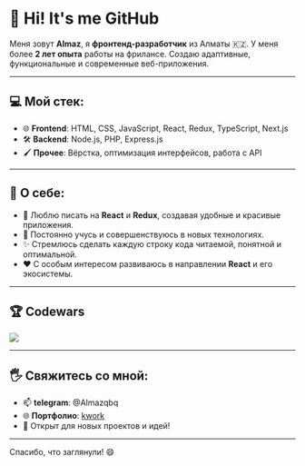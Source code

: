 # 👋 Hi! It's me GitHub 

Меня зовут **Almaz**, я **фронтенд-разработчик** из Алматы 🇰🇿. У меня более **2 лет опыта** работы на фрилансе. Создаю адаптивные, функциональные и современные веб-приложения. 

---

## 💻 Мой стек:
- 🌐 **Frontend**: HTML, CSS, JavaScript, React, Redux, TypeScript, Next.js
- 🛠️ **Backend**: Node.js, PHP, Express.js
- 🖌️ **Прочее**: Вёрстка, оптимизация интерфейсов, работа с API

---

## 🌱 О себе:
- 🔧 Люблю писать на **React** и **Redux**, создавая удобные и красивые приложения.
- 🚀 Постоянно учусь и совершенствуюсь в новых технологиях.
- ✨ Стремлюсь сделать каждую строку кода читаемой, понятной и оптимальной.
- ❤️ С особым интересом развиваюсь в направлении **React** и его экосистемы.
---

## 🏆 Codewars

![](https://www.codewars.com/users/Almazq/badges/large)

---

## 🖐️ Свяжитесь со мной:
- 📫 **telegram**: @Almazqbq
- 🌐 **Портфолио**: [kwork](https://kwork.ru/user/almazq)
- 🤝 Открыт для новых проектов и идей!

---

Спасибо, что заглянули! 😄
